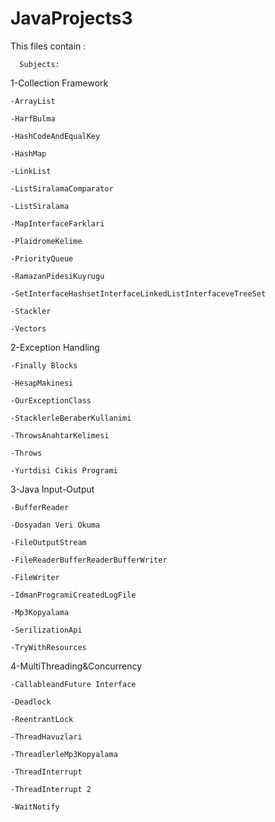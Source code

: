 # JavaProjects3

This files contain :

      Subjects:

1-Collection Framework

    -ArrayList
    
    -HarfBulma
    
    -HashCodeAndEqualKey
    
    -HashMap
    
    -LinkList
    
    -ListSiralamaComparator
    
    -ListSiralama
    
    -MapInterfaceFarklari
    
    -PlaidromeKelime
    
    -PriorityQueue
    
    -RamazanPidesiKuyrugu
    
    -SetInterfaceHashsetInterfaceLinkedListInterfaceveTreeSet
    
    -Stackler
    
    -Vectors
    
2-Exception Handling

    -Finally Blocks
    
    -HesapMakinesi
    
    -OurExceptionClass
    
    -StacklerleBeraberKullanimi
    
    -ThrowsAnahtarKelimesi
    
    -Throws
    
    -Yurtdisi Cikis Programi
    
3-Java Input-Output

    -BufferReader
    
    -Dosyadan Veri Okuma
    
    -FileOutputStream
    
    -FileReaderBufferReaderBufferWriter
    
    -FileWriter
    
    -IdmanProgramiCreatedLogFile
    
    -Mp3Kopyalama
    
    -SerilizationApi
    
    -TryWithResources
    
4-MultiThreading&Concurrency

    -CallableandFuture Interface
    
    -Deadlock
    
    -ReentrantLock
    
    -ThreadHavuzlari
    
    -ThreadlerleMp3Kopyalama
    
    -ThreadInterrupt
    
    -ThreadInterrupt 2
    
    -WaitNotify
    
    
    
    
